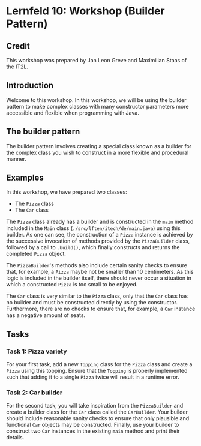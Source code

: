 # Lernfeld 10: Workshop (Builder Pattern)

## Credit

This workshop was prepared by Jan Leon Greve and Maximilian Staas of the IT2L.

## Introduction

Welcome to this workshop. In this workshop, we will be using the builder pattern
to make complex classes with many constructor parameters more accessible and
flexible when programming with Java.

## The builder pattern

The builder pattern involves creating a special class known as a builder for the
complex class you wish to construct in a more flexible and procedural manner.

## Examples

In this workshop, we have prepared two classes:
* The `Pizza` class
* The `Car` class

The `Pizza` class already has a builder and is constructed in the `main` method 
included in the `Main` class (`./src/lften/itech/de/main.java`) using this builder.
As one can see, the construction of a `Pizza` instance is achieved by the successive
invocation of methods provided by the `PizzaBuilder` class, followed by a call to `.build()`,
which finally constructs and returns the completed `Pizza` object.

The `PizzaBuilder`'s methods also include certain sanity checks to ensure that, for example,
a `Pizza` maybe not be smaller than 10 centimeters.
As this logic is included in the builder itself, there should never occur a situation in which
a constructed `Pizza` is too small to be enjoyed.

The `Car` class is very similar to the `Pizza` class, only that the `Car` class has no builder
and must be constructed directly by using the constructor.
Furthermore, there are no checks to ensure that, for example, a `Car` instance has a negative amount
of seats.

## Tasks

### Task 1: Pizza variety

For your first task, add a new `Topping` class for the `Pizza` class and create a `Pizza` using this topping.
Ensure that the `Topping` is properly implemented such that adding it to a single `Pizza` twice will result in a runtime error.

### Task 2: Car builder

For the second task,
you will take inspiration from the `PizzaBuilder` and create a builder class for the `Car` class called the `CarBuilder`.
Your builder should include reasonable sanity checks
to ensure that only plausible and functional `Car` objects may be constructed.
Finally, use your builder to construct two `Car` instances in the existing `main` method and print their details.